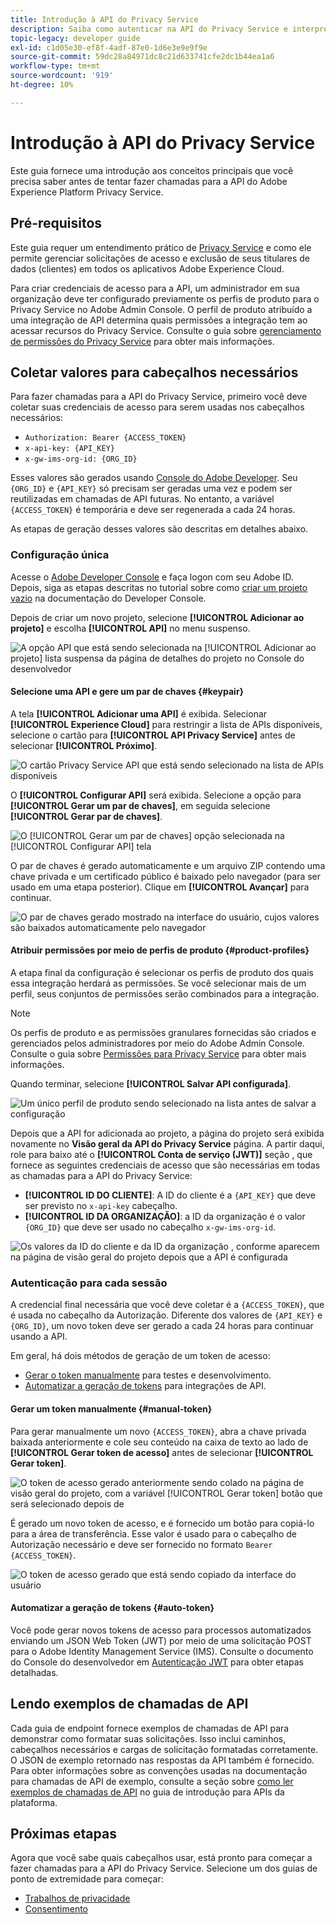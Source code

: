 ```yaml
---
title: Introdução à API do Privacy Service
description: Saiba como autenticar na API do Privacy Service e interpretar chamadas de API de exemplo na documentação.
topic-legacy: developer guide
exl-id: c1d05e30-ef8f-4adf-87e0-1d6e3e9e9f9e
source-git-commit: 59dc28a84971dc8c21d633741cfe2dc1b44ea1a6
workflow-type: tm+mt
source-wordcount: '919'
ht-degree: 10%

---
```


# Introdução à API do Privacy Service

Este guia fornece uma introdução aos conceitos principais que você precisa saber antes de tentar fazer chamadas para a API do Adobe Experience Platform Privacy Service.

## Pré-requisitos

Este guia requer um entendimento prático de [Privacy Service](../home.md) e como ele permite gerenciar solicitações de acesso e exclusão de seus titulares de dados (clientes) em todos os aplicativos Adobe Experience Cloud.

Para criar credenciais de acesso para a API, um administrador em sua organização deve ter configurado previamente os perfis de produto para o Privacy Service no Adobe Admin Console. O perfil de produto atribuído a uma integração de API determina quais permissões a integração tem ao acessar recursos do Privacy Service. Consulte o guia sobre [gerenciamento de permissões do Privacy Service](../permissions.md) para obter mais informações.

## Coletar valores para cabeçalhos necessários

Para fazer chamadas para a API do Privacy Service, primeiro você deve coletar suas credenciais de acesso para serem usadas nos cabeçalhos necessários:

* `Authorization: Bearer {ACCESS_TOKEN}`
* `x-api-key: {API_KEY}`
* `x-gw-ims-org-id: {ORG_ID}`

Esses valores são gerados usando [Console do Adobe Developer](https://developer.adobe.com/console). Seu `{ORG_ID}` e `{API_KEY}` só precisam ser geradas uma vez e podem ser reutilizadas em chamadas de API futuras. No entanto, a variável `{ACCESS_TOKEN}` é temporária e deve ser regenerada a cada 24 horas.

As etapas de geração desses valores são descritas em detalhes abaixo.

### Configuração única

Acesse o [Adobe Developer Console](https://developer.adobe.com/console) e faça logon com seu Adobe ID. Depois, siga as etapas descritas no tutorial sobre como [criar um projeto vazio](https://developer.adobe.com/developer-console/docs/guides/projects/projects-empty/) na documentação do Developer Console.

Depois de criar um novo projeto, selecione **[!UICONTROL Adicionar ao projeto]** e escolha **[!UICONTROL API]** no menu suspenso.

![A opção API que está sendo selecionada na [!UICONTROL Adicionar ao projeto] lista suspensa da página de detalhes do projeto no Console do desenvolvedor](../images/api/getting-started/add-api-button.png)

#### Selecione uma API e gere um par de chaves {#keypair}

A tela **[!UICONTROL Adicionar uma API]** é exibida. Selecionar **[!UICONTROL Experience Cloud]** para restringir a lista de APIs disponíveis, selecione o cartão para **[!UICONTROL API Privacy Service]** antes de selecionar **[!UICONTROL Próximo]**.

![O cartão Privacy Service API que está sendo selecionado na lista de APIs disponíveis](../images/api/getting-started/add-privacy-service-api.png)

O **[!UICONTROL Configurar API]** será exibida. Selecione a opção para **[!UICONTROL Gerar um par de chaves]**, em seguida selecione **[!UICONTROL Gerar par de chaves]**.

![O [!UICONTROL Gerar um par de chaves] opção selecionada na [!UICONTROL Configurar API] tela](../images/api/getting-started/generate-key-pair.png)

O par de chaves é gerado automaticamente e um arquivo ZIP contendo uma chave privada e um certificado público é baixado pelo navegador (para ser usado em uma etapa posterior). Clique em **[!UICONTROL Avançar]** para continuar.

![O par de chaves gerado mostrado na interface do usuário, cujos valores são baixados automaticamente pelo navegador](../images/api/getting-started/key-pair-generated.png)

#### Atribuir permissões por meio de perfis de produto {#product-profiles}

A etapa final da configuração é selecionar os perfis de produto dos quais essa integração herdará as permissões. Se você selecionar mais de um perfil, seus conjuntos de permissões serão combinados para a integração.

>[!NOTE]
>
>Os perfis de produto e as permissões granulares fornecidas são criados e gerenciados pelos administradores por meio do Adobe Admin Console. Consulte o guia sobre [Permissões para Privacy Service](../permissions.md) para obter mais informações.

Quando terminar, selecione **[!UICONTROL Salvar API configurada]**.

![Um único perfil de produto sendo selecionado na lista antes de salvar a configuração](../images/api/getting-started/select-product-profiles.png)

Depois que a API for adicionada ao projeto, a página do projeto será exibida novamente no **Visão geral da API do Privacy Service** página. A partir daqui, role para baixo até o **[!UICONTROL Conta de serviço (JWT)]** seção , que fornece as seguintes credenciais de acesso que são necessárias em todas as chamadas para a API do Privacy Service:

* **[!UICONTROL ID DO CLIENTE]**: A ID do cliente é a `{API_KEY}` que deve ser previsto no `x-api-key` cabeçalho.
* **[!UICONTROL ID DA ORGANIZAÇÃO]**: a ID da organização é o valor `{ORG_ID}` que deve ser usado no cabeçalho `x-gw-ims-org-id`.

![Os valores da ID do cliente e da ID da organização , conforme aparecem na página de visão geral do projeto depois que a API é configurada](../images/api/getting-started/jwt-credentials.png)

### Autenticação para cada sessão

A credencial final necessária que você deve coletar é a `{ACCESS_TOKEN}`, que é usada no cabeçalho da Autorização. Diferente dos valores de `{API_KEY}` e `{ORG_ID}`, um novo token deve ser gerado a cada 24 horas para continuar usando a API.

Em geral, há dois métodos de geração de um token de acesso:

* [Gerar o token manualmente](#manual-token) para testes e desenvolvimento.
* [Automatizar a geração de tokens](#auto-token) para integrações de API.

#### Gerar um token manualmente {#manual-token}

Para gerar manualmente um novo `{ACCESS_TOKEN}`, abra a chave privada baixada anteriormente e cole seu conteúdo na caixa de texto ao lado de **[!UICONTROL Gerar token de acesso]** antes de selecionar **[!UICONTROL Gerar token]**.

![O token de acesso gerado anteriormente sendo colado na página de visão geral do projeto, com a variável [!UICONTROL Gerar token] botão que será selecionado depois de](../images/api/getting-started/paste-private-key.png)

É gerado um novo token de acesso, e é fornecido um botão para copiá-lo para a área de transferência. Esse valor é usado para o cabeçalho de Autorização necessário e deve ser fornecido no formato `Bearer {ACCESS_TOKEN}`.

![O token de acesso gerado que está sendo copiado da interface do usuário](../images/api/getting-started/generated-access-token.png)

#### Automatizar a geração de tokens {#auto-token}

Você pode gerar novos tokens de acesso para processos automatizados enviando um JSON Web Token (JWT) por meio de uma solicitação POST para o Adobe Identity Management Service (IMS). Consulte o documento do Console do desenvolvedor em [Autenticação JWT](https://developer.adobe.com/developer-console/docs/guides/authentication/JWT/) para obter etapas detalhadas.

## Lendo exemplos de chamadas de API

Cada guia de endpoint fornece exemplos de chamadas de API para demonstrar como formatar suas solicitações. Isso inclui caminhos, cabeçalhos necessários e cargas de solicitação formatadas corretamente. O JSON de exemplo retornado nas respostas da API também é fornecido. Para obter informações sobre as convenções usadas na documentação para chamadas de API de exemplo, consulte a seção sobre [como ler exemplos de chamadas de API](../../landing/api-guide.md#sample-api) no guia de introdução para APIs da plataforma.

## Próximas etapas

Agora que você sabe quais cabeçalhos usar, está pronto para começar a fazer chamadas para a API do Privacy Service. Selecione um dos guias de ponto de extremidade para começar:

* [Trabalhos de privacidade](./privacy-jobs.md)
* [Consentimento](./consent.md)

